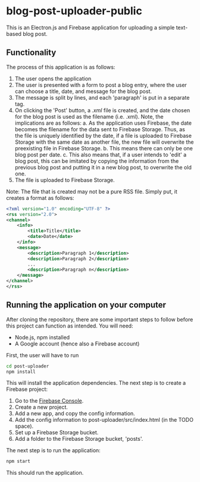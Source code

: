 # blog-post-uploader-public

This is an Electron.js and Firebase application for uploading a simple text-based blog post.

## Functionality

The process of this application is as follows:
1. The user opens the application
2. The user is presented with a form to post a blog entry, where the user can choose a title, date, and message for the blog post.
3. The message is split by lines, and each 'paragraph' is put in a separate <description> tag.
4. On clicking the 'Post' button, a *.xml* file is created, and the date chosen for the blog post is used as the filename (i.e. <filename>.xml). Note, the implications are as follows:
    a. As the application uses Firebase, the date becomes the filename for the data sent to Firebase Storage. Thus, as the file is uniquely identified by the date, if a file is uploaded to Firebase Storage with the same date as another file, the new file will overwrite the preexisting file in Firebase Storage.
    b. This means there can only be one blog post per date.
    c. This also means that, if a user intends to 'edit' a blog post, this can be imitated by copying the information from the previous blog post and putting it in a new blog post, to overwrite the old one.
5. The file is uploaded to Firebase Storage.

Note: The file that is created may not be a pure RSS file. Simply put, it creates a format as follows:
```xml
<?xml version="1.0" encoding="UTF-8" ?>
<rss version="2.0">
<channel>
    <info>
        <title>Title</title>
        <date>Date</date>
    </info>
    <message>
        <description>Paragraph 1</description>
        <description>Paragraph 2</description>
        ...
        <description>Paragraph n</description>
    </message>
</channel>
</rss>
```

## Running the application on your computer

After cloning the repository, there are some important steps to follow before this project can function as intended.
You will need:
- Node.js, npm installed
- A Google account (hence also a Firebase account)

First, the user will have to run
```sh
cd post-uploader
npm install
```
This will install the application dependencies.
The next step is to create a Firebase project:
1. Go to the [Firebase Console](https://console.firebase.google.com/).
2. Create a new project.
3. Add a new app, and copy the config information.
4. Add the config information to post-uploader/src/index.html (in the TODO space).
5. Set up a Firebase Storage bucket.
6. Add a folder to the Firebase Storage bucket, 'posts'.

The next step is to run the application:
```sh
npm start
```
This should run the application.
